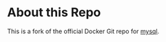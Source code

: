 # About this Repo

This is a fork of the official Docker Git repo for [mysql](https://registry.hub.docker.com/_/mysql/).
